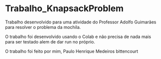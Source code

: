 # Trabalho_KnapsackProblem
Trabalho desenvolvido para uma atividade do Professor Adolfo Guimarães para resolver o problema da mochila.

O trabalho foi desenvolvido usando o Colab e não precisa de nada mais para ser testado alem de dar run no próprio.

O trabalho foi feito por mim, Paulo Henrique Medeiros bittencourt
